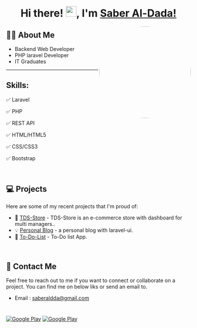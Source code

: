<!-- <h1> Hi there, I'm Saber Al-Dada 👋 </h1>
 -->
<h1 align="center">Hi there! <img src="https://media.giphy.com/media/hvRJCLFzcasrR4ia7z/giphy.gif" width="29px" height="29px">, I'm <a href="#">Saber Al-Dada!</a></h1>

<img align='right' src="https://media2.giphy.com/media/qgQUggAC3Pfv687qPC/giphy.gif" style="width:250px;border-radius:50%;">

## 🙋‍♀️ About Me

- Backend Web Developer
- PHP laravel Developer
- IT Graduates
<hr>

## Skills:

✅ Laravel

✅ PHP

✅ REST API

✅ HTML/HTML5

✅ CSS/CSS3

✅ Bootstrap

<br>

## 💻 Projects

Here are some of my recent projects that I'm proud of:

- 🚀 [TDS-Store](https://github.com/saberaldda/TDS-store) - TDS-Store is an e-commerce store with dashboard for multi managers..
- 💡 [Personal Blog](https://github.com/saberaldda/Personal_blog) - a personal blog with laravel-ui.
- 🎨 [To-Do-List](https://github.com/saberaldda/To-Do-List) - To-Do list App.

<br>

## 💬 Contact Me

Feel free to reach out to me if you want to connect or collaborate on a project. You can find me on below liks or send an email to.

- Email : saberaldda@gmail.com
#

<p><a href="http://Wa.me/970592105521" target="_blank"><img alt="Google Play" src="https://img.shields.io/badge/whatsapp-128C7E.svg?style=for-the-badge&logo=whatsapp&logoColor=white" /></a>
 <a href="https://www.linkedin.com/in/saberaldda" target="_blank"><img alt="Google Play" src="https://img.shields.io/badge/linkedin-0077b5.svg?style=for-the-badge&logo=linkedin&logoColor=white" /></a>
 <!-- <a href="https://www.youtube.com/@thedarksaber0" target="_blank"><img alt="Google Play" src="https://img.shields.io/badge/youtube-FF0000.svg?style=for-the-badge&logo=youtube&logoColor=white" /></a><p> -->

